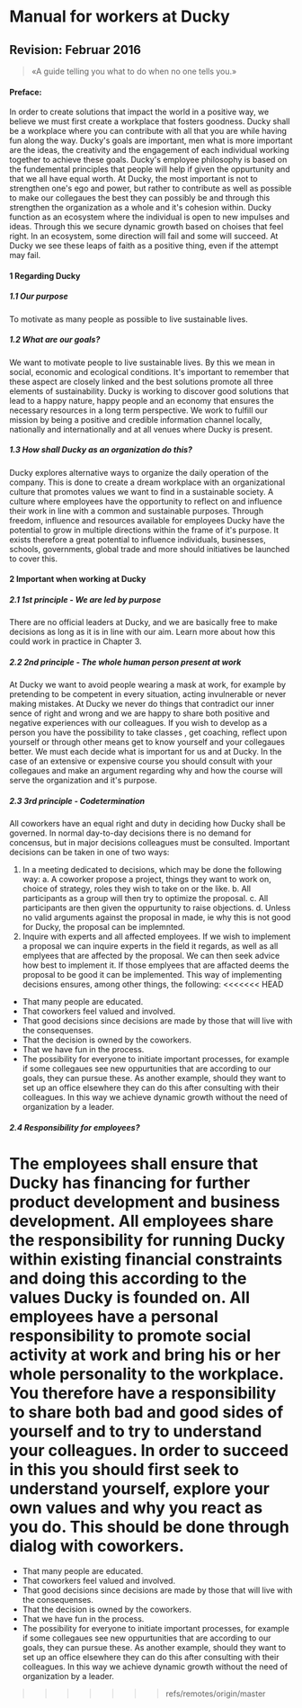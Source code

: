 # Manual for workers at Ducky
## Revision: Februar 2016

> «A guide telling you what to do when no one tells you.»

#### Preface:
In order to create solutions that impact the world in a positive way, we believe we must first create a workplace that fosters goodness. Ducky shall be a workplace where you can contribute with all that you are while having fun along the way. Ducky's goals are important, men what is more important are the ideas, the creativity and the engagement of each individual working together to achieve these goals. Ducky's employee philosophy is based on the fundemental principles that people will help if given the oppurtunity and that we all have equal worth. At Ducky, the most important is not to strengthen one's ego and power, but rather to contribute as well as possible to make our collegaues the best they can possibly be and through this strengthen the organization as a whole and it's cohesion within. Ducky function as an ecosystem where the individual is open to new impulses and ideas. Through this we secure dynamic growth based on choises that feel right. In an ecosystem, some direction will fail and some will succeed. At Ducky we see these leaps of faith as a positive thing, even if the attempt may fail.

#### 1	Regarding Ducky

##### 1.1	Our purpose
To motivate as many people as possible to live sustainable lives.

##### 1.2	What are our goals?
We want to motivate people to live sustainable lives. By this we mean in social, economic and ecological conditions. It's important to remember that these aspect are closely linked and the best solutions promote all three elements of sustainability. Ducky is working to discover good solutions that lead to a happy nature, happy people and an economy that ensures the necessary resources in a long term perspective. We work to fulfill our mission by being a positive and credible information channel locally, nationally and internationally and at all venues where Ducky is present.

##### 1.3	How shall Ducky as an organization do this?

Ducky explores alternative ways to organize the daily operation of the company. This is done to create a dream workplace with an organizational culture that promotes values we want to find in a sustainable society. A culture where employees have the opportunity to reflect on and influence their work in line with a common and sustainable purposes. Through freedom, influence and resources available for employees Ducky have the potential to grow in multiple directions within the frame of it's purpose. It exists therefore a great potential to influence individuals, businesses, schools, governments, global trade and more should initiatives be launched to cover this.

#### 2	Important when working at Ducky

##### 2.1	1st principle - We are led by purpose
There are no official leaders at Ducky, and we are basically free to make decisions as long as it is in line with our aim. Learn more about how this could work in practice in Chapter 3.

##### 2.2	2nd principle - The whole human person present at work
At Ducky we want to avoid people wearing a mask at work, for example by pretending to be competent in every situation, acting invulnerable or never making mistakes. At Ducky we never do things that contradict our inner sence of right and wrong and we are happy to share both positive and negative experiences with our colleagues. If you wish to develop as a person you have the possibility to take classes , get coaching, reflect upon yourself or through other means get to know yourself and your collegaues better. We must each decide what is important for us and at Ducky. In the case of an extensive or expensive course you should consult with your collegaues and make an argument regarding why and how the course will serve the organization and it's purpose.

##### 2.3	3rd principle - Codetermination
All coworkers have an equal right and duty in deciding how Ducky shall be governed. In normal day-to-day decisions there is no demand for concensus, but in major decisions colleagues must be consulted.
Important decisions can be taken in one of two ways:
1. In a meeting dedicated to decisions, which may be done the following way:
a. A coworker propose a project, things they want to work on, choice of strategy, roles they wish to take on or the like.
b. All participants as a group will then try to optimize the proposal.
c. All participants are then given the oppurtunity to raise objections.
d. Unless no valid arguments against the proposal in made, ie why this is not good for Ducky, the proposal can be implemnted.
2.	Inquire with experts and all affected employees.
If we wish to implement a proposal we can inquire experts in the field it regards, as well as all emplyees that are affected by the proposal. We can then seek advice how best to implement it. If those emplyees that are affacted deems the proposal to be good it can be implemented.
This way of implementing decisions ensures, among other things, the following:
<<<<<<< HEAD
* That many people are educated.
* That coworkers feel valued and involved.
* That good decisions since decisions are made by those that will live with the consequenses.
* That the decision is owned by the coworkers.
* That we have fun in the process.
* The possibility for everyone to initiate important processes, for example if some collegaues see new oppurtunities that are according to our goals, they can pursue these. As another example, should they want to set up an office elsewhere they can do this after consulting with their colleagues. In this way we achieve dynamic growth without the need of organization by a leader.

##### 2.4	Responsibility for employees?

The employees shall ensure that Ducky has financing for further product development and business development. All employees share the responsibility for running Ducky within existing financial constraints and doing this according to the values Ducky is founded on. All employees have a personal responsibility to promote social activity at work and bring his or her whole personality to the workplace. You therefore have a responsibility to share both bad and good sides of yourself and to try to understand your colleagues. In order to succeed in this you should first seek to understand yourself, explore your own values and why you react as you do. This should be done through dialog with coworkers.
=======
  * That many people are educated.
  * That coworkers feel valued and involved.
  * That good decisions since decisions are made by those that will live with the consequenses.
  * That the decision is owned by the coworkers.
  * That we have fun in the process.
  * The possibility for everyone to initiate important processes, for example if some collegaues see new oppurtunities that are according to our goals, they can pursue these. As another example, should they want to set up an office elsewhere they can do this after consulting with their colleagues. In this way we achieve dynamic growth without the need of organization by a leader.
>>>>>>> refs/remotes/origin/master
